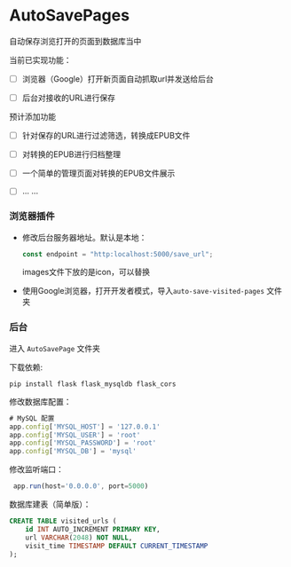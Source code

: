 # AutoSavePages
自动保存浏览打开的页面到数据库当中



当前已实现功能：

- [ ] 浏览器（Google）打开新页面自动抓取url并发送给后台
- [ ] 后台对接收的URL进行保存



预计添加功能

- [ ] 针对保存的URL进行过滤筛选，转换成EPUB文件
- [ ] 对转换的EPUB进行归档整理
- [ ] 一个简单的管理页面对转换的EPUB文件展示
- [ ] ... ...



### 浏览器插件

- 修改后台服务器地址。默认是本地：

  ```js
  const endpoint = "http:localhost:5000/save_url";
  ```

  images文件下放的是icon，可以替换

- 使用Google浏览器，打开开发者模式，导入`auto-save-visited-pages` 文件夹



### 后台

进入 `AutoSavePage` 文件夹

下载依赖:

```
pip install flask flask_mysqldb flask_cors
```

修改数据库配置：

```js
# MySQL 配置
app.config['MYSQL_HOST'] = '127.0.0.1'
app.config['MYSQL_USER'] = 'root'
app.config['MYSQL_PASSWORD'] = 'root'
app.config['MYSQL_DB'] = 'mysql'
```

修改监听端口：

```js
 app.run(host='0.0.0.0', port=5000)
```

数据库建表（简单版）：

```sql
CREATE TABLE visited_urls (
    id INT AUTO_INCREMENT PRIMARY KEY,
    url VARCHAR(2048) NOT NULL,
    visit_time TIMESTAMP DEFAULT CURRENT_TIMESTAMP
);
```

